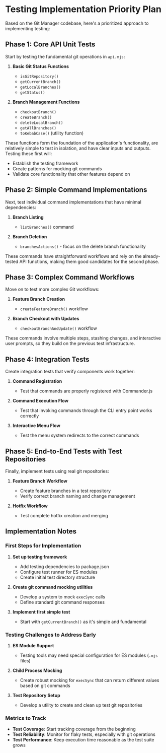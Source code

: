 # Testing Implementation Priority Plan

Based on the Git Manager codebase, here's a prioritized approach to implementing testing:

## Phase 1: Core API Unit Tests

Start by testing the fundamental git operations in `api.mjs`:

1. **Basic Git Status Functions**
   - `isGitRepository()`
   - `getCurrentBranch()`
   - `getLocalBranches()`
   - `getStatus()`

2. **Branch Management Functions**
   - `checkoutBranch()`
   - `createBranch()`
   - `deleteLocalBranch()`
   - `getAllBranches()`
   - `toKebabCase()` (utility function)

These functions form the foundation of the application's functionality, are relatively simple to test in isolation, and have clear inputs and outputs. Testing these first will:

- Establish the testing framework
- Create patterns for mocking git commands
- Validate core functionality that other features depend on

## Phase 2: Simple Command Implementations

Next, test individual command implementations that have minimal dependencies:

1. **Branch Listing**
   - `listBranches()` command
   
2. **Branch Deletion**
   - `branchesActions()` - focus on the delete branch functionality

These commands have straightforward workflows and rely on the already-tested API functions, making them good candidates for the second phase.

## Phase 3: Complex Command Workflows

Move on to test more complex Git workflows:

1. **Feature Branch Creation**
   - `createFeatureBranch()` workflow
   
2. **Branch Checkout with Updates**
   - `checkoutBranchAndUpdate()` workflow

These commands involve multiple steps, stashing changes, and interactive user prompts, so they build on the previous test infrastructure.

## Phase 4: Integration Tests

Create integration tests that verify components work together:

1. **Command Registration**
   - Test that commands are properly registered with Commander.js
   
2. **Command Execution Flow**
   - Test that invoking commands through the CLI entry point works correctly

3. **Interactive Menu Flow**
   - Test the menu system redirects to the correct commands

## Phase 5: End-to-End Tests with Test Repositories

Finally, implement tests using real git repositories:

1. **Feature Branch Workflow**
   - Create feature branches in a test repository
   - Verify correct branch naming and change management
   
2. **Hotfix Workflow**
   - Test complete hotfix creation and merging

## Implementation Notes

### First Steps for Implementation

1. **Set up testing framework**
   - Add testing dependencies to package.json
   - Configure test runner for ES modules
   - Create initial test directory structure

2. **Create git command mocking utilities**
   - Develop a system to mock `execSync` calls
   - Define standard git command responses

3. **Implement first simple test**
   - Start with `getCurrentBranch()` as it's simple and fundamental

### Testing Challenges to Address Early

1. **ES Module Support**
   - Testing tools may need special configuration for ES modules (`.mjs` files)

2. **Child Process Mocking**
   - Create robust mocking for `execSync` that can return different values based on git commands

3. **Test Repository Setup**
   - Develop a utility to create and clean up test git repositories

### Metrics to Track

- **Test Coverage**: Start tracking coverage from the beginning
- **Test Reliability**: Monitor for flaky tests, especially with git operations
- **Test Performance**: Keep execution time reasonable as the test suite grows